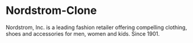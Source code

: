 # Nordstrom-Clone
Nordstrom, Inc. is a leading fashion retailer offering compelling clothing, shoes and accessories for men, women and kids. Since 1901.
